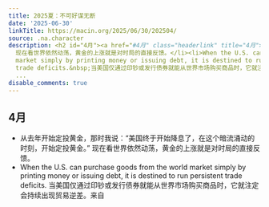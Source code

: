 ```yaml
---
title: 2025夏：不可好谋无断
date: '2025-06-30'
linkTitle: https://macin.org/2025/06/30/202504/
source: .na.character
description: <h2 id="4月"><a href="#4月" class="headerlink" title="4月"></a>4月</h2><ul><li>从去年开始定投黄金，那时我说：“美国终于开始降息了，在这个暗流涌动的时刻，开始定投黄金。”
  现在看世界依然动荡，黄金的上涨就是对时局的直接反馈。</li><li>When the U.S. can purchase goods from the world
  market simply by printing money or issuing debt, it is destined to run persistent
  trade deficits.&nbsp;当美国仅通过印钞或发行债券就能从世界市场购买商品时，它就注定会持续出现贸易逆差。来自 <a href="https://www.stlouisfed.org/publications
  ...
disable_comments: true
---
```

<h2 id="4月"><a href="#4月" class="headerlink" title="4月"></a>4月</h2><ul><li>从去年开始定投黄金，那时我说：“美国终于开始降息了，在这个暗流涌动的时刻，开始定投黄金。” 现在看世界依然动荡，黄金的上涨就是对时局的直接反馈。</li><li>When the U.S. can purchase goods from the world market simply by printing money or issuing debt, it is destined to run persistent trade deficits.&nbsp;当美国仅通过印钞或发行债券就能从世界市场购买商品时，它就注定会持续出现贸易逆差。来自 <a href="https://www.stlouisfed.org/publications ...
